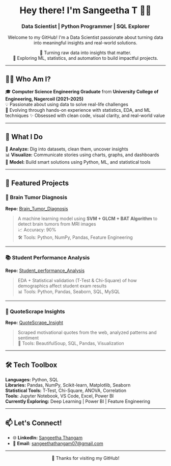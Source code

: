 <h1 align="center">Hey there! I'm Sangeetha T 👩‍💻</h1>
<h3 align="center">Data Scientist | Python Programmer | SQL Explorer</h3>

<p align="center">
  Welcome to my GitHub! I'm a Data Scientist passionate about turning data into meaningful insights and real-world solutions.
</p>

<p align="center">
  🚀 Turning raw data into insights that matter.<br>
  🌱 Exploring ML, statistics, and automation to build impactful projects.
</p>

---

## 👩‍🎓 Who Am I?

🎓 **Computer Science Engineering Graduate** from **University College of Engineering, Nagercoil (2021–2025)**  
💡 Passionate about using data to solve real-life challenges  
🧠 Evolving through hands-on experience with statistics, EDA, and ML techniques
✨ Obsessed with clean code, visual clarity, and real-world value

---

## 🧠 What I Do

🔬 **Analyze:** Dig into datasets, clean them, uncover insights  
📊 **Visualize:** Communicate stories using charts, graphs, and dashboards  
🤖 **Model:** Build smart solutions using Python, ML, and statistical tools

---

## 🚀 Featured Projects

### 🧠 Brain Tumor Diagnosis  
**Repo:** [Brain_Tumor_Diagnosis](https://github.com/sangeetha077/Brain_Tumor_Diagnosis)  
> A machine learning model using **SVM + GLCM + BAT Algorithm** to detect brain tumors from MRI images  
📈 Accuracy: 90%  
🛠️ Tools: Python, NumPy, Pandas, Feature Engineering

---

### 📚 Student Performance Analysis  
**Repo:** [Student_performance_Analysis](https://github.com/sangeetha077/Student_performance_Analysis)  
> EDA + Statistical validation (T-Test & Chi-Square) of how demographics affect student exam results  
📊 Tools: Python, Pandas, Seaborn, SQL, MySQL

---

### 💬 QuoteScrape Insights  
**Repo:** [QuoteScrape_Insight](https://github.com/sangeetha077/QuoteScrape_Insight)  
> Scraped motivational quotes from the web, analyzed patterns and sentiment  
🔧 Tools: BeautifulSoup, SQL, Pandas, Visualization

---

## 🛠️ Tech Toolbox

**Languages:** Python, SQL  
**Libraries:** Pandas, NumPy, Scikit-learn, Matplotlib, Seaborn  
**Statistical Tools:** T-Test, Chi-Square, ANOVA, Correlation  
**Tools:** Jupyter Notebook, VS Code, Excel, Power BI  
**Currently Exploring:** Deep Learning | Power BI | Feature Engineering

---

## 📫 Let's Connect!

- 🌐 **LinkedIn:** [Sangeetha Thangam](https://www.linkedin.com/in/sangeetha-thangam)  
- 📧 **Email:** sangeethathangam07@gmail.com  

---



<p align="center">
  💖 Thanks for visiting my GitHub!
</p>
